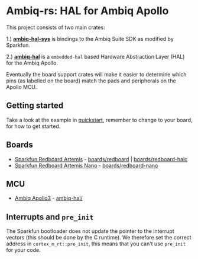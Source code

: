 # Ambiq-rs: HAL for Ambiq Apollo

This project consists of two main crates:

1.) [**ambiq-hal-sys**](ambiq-hal-sys/) is bindings to the Ambiq Suite SDK as modified by Sparkfun.

2.) [**ambiq-hal**](ambiq-hal/) is a `embedded-hal` based Hardware Abstraction Layer (HAL) for
the Ambiq Apollo.

Eventually the board support crates will make it easier to determine which pins
(as labelled on the board) match the pads and peripherals on the Apollo MCU.

## Getting started

Take a look at the example in [quickstart](quickstart/), remember to change to
your board, for how to get started.

## Boards

* [Sparkfun Redboard Artemis](https://www.sparkfun.com/products/15444) - [boards/redboard](boards/redboard) | [boards/redboard-halc](boards/redboard-halc)
* [Sparkfun Redboard Artemis Nano](https://www.sparkfun.com/products/15443) - [boards/redboard-nano](boards/redboard-nano)

## MCU

* [Ambiq Apollo3](https://ambiq.com/apollo3-blue/) - [ambiq-hal/](ambiq-hal/)

## Interrupts and `pre_init`

The Sparkfun bootloader does not update the pointer to the interrupt vectors
(this should be done by the C runtime). We therefore set the correct address in
`cortex_m_rt::pre_init`, this means that you can't use `pre_init` for your code.

